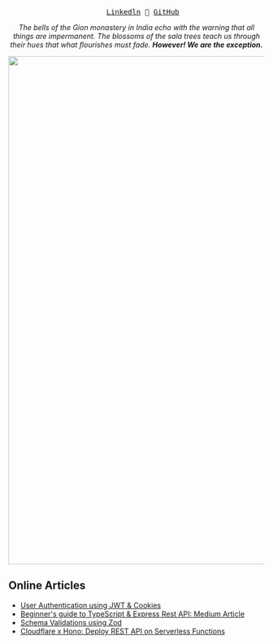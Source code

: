 <p align="center">
  <samp>
    <a href="https://www.linkedin.com/in/now-tiger/">Linkedln</a>
    <a> 🚀 </a>
    <a href="https://www.github.com/Now-Tiger/">GitHub</a>
  </samp> 
</p>

<!-- ![atari](https://user-images.githubusercontent.com/70382532/138322189-2db8df52-9dcb-40a0-88a8-c365466bd33d.gif) -->
<div>
    <center>
    <p><em>The bells of the Gion monastery in India echo with the warning that all things are impermanent. The blossoms of the sala trees teach us through their hues that what flourishes must fade. <b>However! We are the exception.</em></b></p>
    </center>
</div>
<div>
    <img width="1000"src="https://media1.tenor.com/m/9MeiF3cJDqYAAAAC/nobara-face-jujutsu-kaisen.gif">
</div>

<section>
    <main>
        <h2>Online Articles</h2>
        <ul>
            <li><a href="https://tigerhere.notion.site/User-authentication-using-cookies-and-JWT-d2dd31d340ed43f7ab79d9253a71c60f">User Authentication using JWT & Cookies</a></li>
            <li><a href="https://medium.com/@swapnil.narwade_/typescript-express-rest-api-017a1d2986f4">Beginner's guide to TypeScript & Express Rest API: Medium Article</a></li>
            <li><a href="https://tigerhere.notion.site/Validations-With-Zod-aecbd1ccaa9f456c982bfad93878444b">Schema Validations using Zod</a></li>
            <li><a href="https://tigerhere.notion.site/Deploy-API-on-Serverless-Functions-d0e63715190a46128453e28d65a21697?pvs=74">Cloudflare x Hono: Deploy REST API on Serverless Functions</a></li>
        </ul>
    </main>
</section>
<br>
